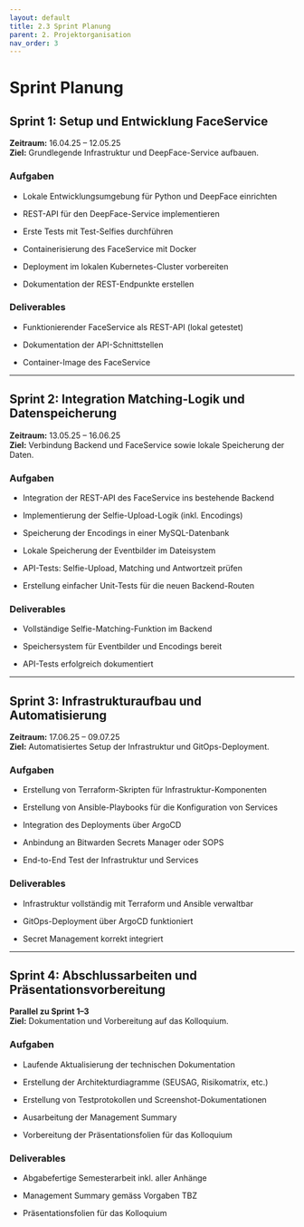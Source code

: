 ```yaml
---
layout: default
title: 2.3 Sprint Planung 
parent: 2. Projektorganisation
nav_order: 3
---
```



# Sprint Planung 

## Sprint 1: Setup und Entwicklung FaceService

**Zeitraum:** 16.04.25 – 12.05.25  
**Ziel:** Grundlegende Infrastruktur und DeepFace-Service aufbauen.

### Aufgaben

- Lokale Entwicklungsumgebung für Python und DeepFace einrichten
    
- REST-API für den DeepFace-Service implementieren
    
- Erste Tests mit Test-Selfies durchführen
    
- Containerisierung des FaceService mit Docker
    
- Deployment im lokalen Kubernetes-Cluster vorbereiten
    
- Dokumentation der REST-Endpunkte erstellen
    

### Deliverables

- Funktionierender FaceService als REST-API (lokal getestet)
    
- Dokumentation der API-Schnittstellen
    
- Container-Image des FaceService
    

---

## Sprint 2: Integration Matching-Logik und Datenspeicherung

**Zeitraum:** 13.05.25 – 16.06.25  
**Ziel:** Verbindung Backend und FaceService sowie lokale Speicherung der Daten.

### Aufgaben

- Integration der REST-API des FaceService ins bestehende Backend
    
- Implementierung der Selfie-Upload-Logik (inkl. Encodings)
    
- Speicherung der Encodings in einer MySQL-Datenbank
    
- Lokale Speicherung der Eventbilder im Dateisystem
    
- API-Tests: Selfie-Upload, Matching und Antwortzeit prüfen
    
- Erstellung einfacher Unit-Tests für die neuen Backend-Routen
    

### Deliverables

- Vollständige Selfie-Matching-Funktion im Backend
    
- Speichersystem für Eventbilder und Encodings bereit
    
- API-Tests erfolgreich dokumentiert
    

---

## Sprint 3: Infrastrukturaufbau und Automatisierung

**Zeitraum:** 17.06.25 – 09.07.25  
**Ziel:** Automatisiertes Setup der Infrastruktur und GitOps-Deployment.

### Aufgaben

- Erstellung von Terraform-Skripten für Infrastruktur-Komponenten
    
- Erstellung von Ansible-Playbooks für die Konfiguration von Services
    
- Integration des Deployments über ArgoCD
    
- Anbindung an Bitwarden Secrets Manager oder SOPS
    
- End-to-End Test der Infrastruktur und Services
    

### Deliverables

- Infrastruktur vollständig mit Terraform und Ansible verwaltbar
    
- GitOps-Deployment über ArgoCD funktioniert
    
- Secret Management korrekt integriert
    

---

## Sprint 4: Abschlussarbeiten und Präsentationsvorbereitung

**Parallel zu Sprint 1–3**  
**Ziel:** Dokumentation und Vorbereitung auf das Kolloquium.

### Aufgaben

- Laufende Aktualisierung der technischen Dokumentation
    
- Erstellung der Architekturdiagramme (SEUSAG, Risikomatrix, etc.)
    
- Erstellung von Testprotokollen und Screenshot-Dokumentationen
    
- Ausarbeitung der Management Summary
    
- Vorbereitung der Präsentationsfolien für das Kolloquium
    

### Deliverables

- Abgabefertige Semesterarbeit inkl. aller Anhänge
    
- Management Summary gemäss Vorgaben TBZ
    
- Präsentationsfolien für das Kolloquium